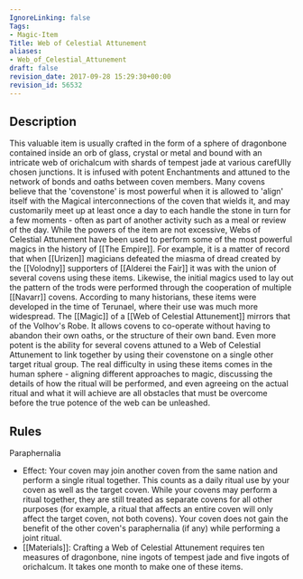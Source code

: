 ```yaml
---
IgnoreLinking: false
Tags:
- Magic-Item
Title: Web of Celestial Attunement
aliases:
- Web_of_Celestial_Attunement
draft: false
revision_date: 2017-09-28 15:29:30+00:00
revision_id: 56532
---
```


## Description
This valuable item is usually crafted in the form of a sphere of dragonbone contained inside an orb of glass, crystal or metal and bound with an intricate web of orichalcum with shards of tempest jade at various carefUlly chosen junctions. It is infused with potent Enchantments and attuned to the network of bonds and oaths between coven members. Many covens believe that the 'covenstone' is most powerful when it is allowed to 'align' itself with the Magical interconnections of the coven that wields it, and may customarily meet up at least once a day to each handle the stone in turn for a few moments - often as part of another activity such as a meal or review of the day.
While the powers of the item are not excessive, Webs of Celestial Attunement have been used to perform some of the most powerful magics in the history of [[The Empire]]. For example, it is a matter of record that when [[Urizen]] magicians defeated the miasma of dread created by the [[Volodny]] supporters of [[Alderei the Fair]] it was with the union of several covens using these items. Likewise, the initial magics used to lay out the pattern of the trods were performed through the cooperation of multiple [[Navarr]] covens. According to many historians, these items were developed in the time of Terunael, where their use was much more widespread. 
The [[Magic]] of a [[Web of Celestial Attunement]] mirrors that of the Volhov's Robe. It allows covens to co-operate without having to abandon their own oaths, or the structure of their own band. Even more potent is the ability for several covens attuned to a Web of Celestial Attunement to link together by using their covenstone on a single other target ritual group. The real difficulty in using these items comes in the human sphere - aligning different approaches to magic, discussing the details of how the ritual will be performed, and even agreeing on the actual ritual and what it will achieve are all obstacles that must be overcome before the true potence of the web can be unleashed.
## Rules
Paraphernalia
* Effect: Your coven may join another coven from the same nation and perform a single ritual together. This counts as a daily ritual use by your coven as well as the target coven. While your covens may perform a ritual together, they are still treated as separate covens for all other purposes (for example, a ritual that affects an entire coven will only affect the target coven, not both covens). Your coven does not gain the benefit of the other coven's paraphernalia (if any) while performing a joint ritual.
* [[Materials]]: Crafting a Web of Celestial Attunement requires ten measures of dragonbone, nine ingots of tempest jade and five ingots of orichalcum. It takes one month to make one of these items.